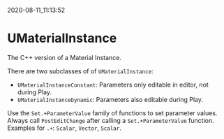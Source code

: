 2020-08-11_11:13:52

# UMaterialInstance

The C++ version of a Material Instance.

There are two subclasses of of `UMaterialInstance`: 
- `UMaterialInstanceConstant`: Parameters only editable in editor, not during Play.
- `UMaterialInstanceDynamic`: Parameters also editable during Play.

Use the `Set.+ParameterValue` family of functions to set parameter values.
Always call `PostEditChange` after calling a `Set.+ParameterValue` function.
Examples for `.+`: `Scalar`, `Vector`, `Scalar`.

